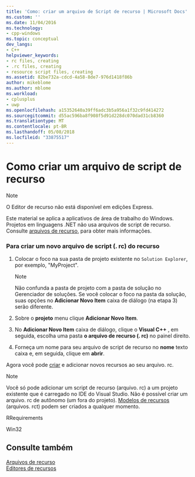 ```yaml
---
title: 'Como: criar um arquivo de Script de recurso | Microsoft Docs'
ms.custom: ''
ms.date: 11/04/2016
ms.technology:
- cpp-windows
ms.topic: conceptual
dev_langs:
- C++
helpviewer_keywords:
- rc files, creating
- .rc files, creating
- resource script files, creating
ms.assetid: 82be732a-cdcd-4a58-8de7-976d1418f86b
author: mikeblome
ms.author: mblome
ms.workload:
- cplusplus
- uwp
ms.openlocfilehash: a15352640a39ff6adc3b5a956a1f32c9fd414272
ms.sourcegitcommit: d55ac596ba8f908f5d91d228dc070dad31cb8360
ms.translationtype: MT
ms.contentlocale: pt-BR
ms.lasthandoff: 05/08/2018
ms.locfileid: "33875517"
---
```

# <a name="how-to-create-a-resource-script-file"></a>Como criar um arquivo de script de recurso
> [!NOTE]
>  O Editor de recurso não está disponível em edições Express.  
>   
>  Este material se aplica a aplicativos de área de trabalho do Windows. Projetos em linguagens .NET não usa arquivos de script de recurso. Consulte [arquivos de recurso](../windows/resource-files-visual-studio.md), para obter mais informações.  
  
### <a name="to-create-a-new-resource-script-rc-file"></a>Para criar um novo arquivo de script (. rc) do recurso  
  
1.  Colocar o foco na sua pasta de projeto existente no `Solution Explorer`, por exemplo, "MyProject".  
  
    > [!NOTE]
    >  Não confunda a pasta de projeto com a pasta de solução no Gerenciador de soluções. Se você colocar o foco na pasta da solução, suas opções no **Adicionar Novo Item** caixa de diálogo (na etapa 3) serão diferente.  
  
2.  Sobre o **projeto** menu clique **Adicionar Novo Item**.  
  
3.  No **Adicionar Novo Item** caixa de diálogo, clique o **Visual C++** , em seguida, escolha uma pasta **o arquivo de recurso (. rc)** no painel direito.  
  
4.  Forneça um nome para seu arquivo de script de recurso no **nome** texto caixa e, em seguida, clique em **abrir**.  
  
 Agora você pode [criar](../windows/how-to-create-a-resource.md) e adicionar novos recursos ao seu arquivo. rc.  
  
> [!NOTE]
>  Você só pode adicionar um script de recurso (arquivo. rc) a um projeto existente que é carregado no IDE do Visual Studio. Não é possível criar um arquivo. rc de autônomo (um fora do projeto). [Modelos de recursos](../windows/how-to-use-resource-templates.md) (arquivos. rct) podem ser criados a qualquer momento.  
  
 RRequirements  
  
 Win32  
  
## <a name="see-also"></a>Consulte também  
 [Arquivos de recurso](../windows/resource-files-visual-studio.md)   
 [Editores de recursos](../windows/resource-editors.md)
